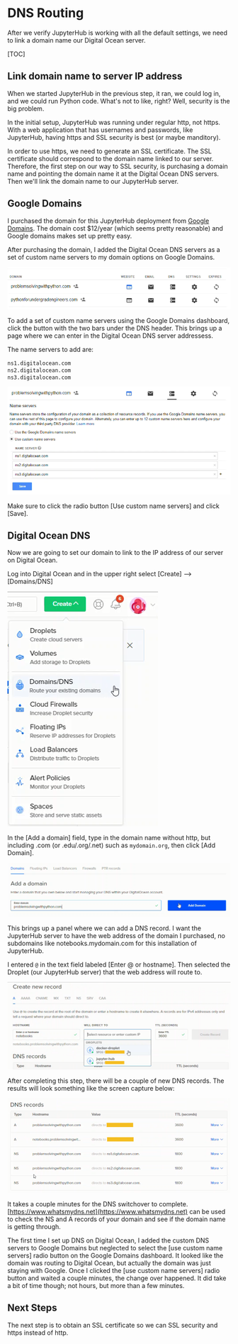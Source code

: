 # DNS Routing

After we verify JupyterHub is working with all the default settings, we need to link a domain name our Digital Ocean server.

[TOC]

## Link domain name to server IP address

When we started JupyterHub in the previous step, it ran, we could log in, and we could run Python code. What's not to like, right? Well, security is the big problem. 

In the initial setup, JupyterHub was running under regular http, not https. With a web application that has usernames and passwords, like JupyterHub, having https and SSL security is best (or maybe manditory). 

In order to use https, we need to generate an SSL certificate. The SSL certificate should correspond to the domain name linked to our server. Therefore, the first step on our way to SSL security, is purchasing a domain name and pointing the domain name it at the Digital Ocean DNS servers. Then we'll link the domain name to our JupyterHub server.

## Google Domains

I purchased the domain for this JupyterHub deployment from [Google Domains](https://domains.google.com). The domain cost $12/year (which seems pretty reasonable) and Google domains makes set up pretty easy. 

After purchasing the domain, I added the Digital Ocean DNS servers as a set of custom name servers to my domain options on Google Domains.

![Google Domains Dashboard](images/google_domains_list.png)

To add a set of custom name servers using the Google Domains dashboard, click the button with the two bars under the DNS header. This brings up a page where we can enter in the Digital Ocean DNS server addressess. 

The name servers to add are:

```
ns1.digitalocean.com
ns2.digitalocean.com
ns3.digitalocean.com
```

![Google Domains Dashboard](images/google_domains_dns_routing.png)

Make sure to click the radio button [Use custom name servers] and click [Save].

## Digital Ocean DNS

Now we are going to set our domain to link to the IP address of our server on Digital Ocean. 

Log into Digital Ocean and in the upper right select [Create] --> [Domains/DNS]

![DO Domains/DNS](images/DO_manage_domains.png)

In the [Add a domain] field, type in the domain name without http, but including .com (or .edu/.org/.net)  such as ```mydomain.org```, then click [Add Domain].

![DO Domains/DNS](images/DO_add_domain.png)

This brings up a panel where we can add a DNS record. I want the JupyterHub server to have the web address of the domain I purchased, no subdomains like notebooks.mydomain.com for this installation of JupyterHub. 

I entered ```@``` in the text field labeled [Enter @ or hostname]. Then selected the Droplet (our JupyterHub server) that the web address will route to.

![DO Domains/DNS](images/DO_sub_domain.png)
 
 After completing this step, there will be a couple of new DNS records. The results will look something like the screen capture below:
 
![DO Domains/DNS](images/DO_domains_routed.png)

It takes a couple minutes for the DNS switchover to complete. [https://www.whatsmydns.net](https://www.whatsmydns.net) can be used to check the NS and A records of your domain and see if the domain name is getting through. 

The first time I set up DNS on Digital Ocean, I added the custom DNS servers to Google Domains but neglected to select the [use custom name servers] radio button on the Google Domains dashboard. It looked like the domain was routing to Digital Ocean, but actually the domain was just staying with Google. Once I clicked the [use custom name servers] radio button and waited a couple minutes, the change over happened. It did take a bit of time though; not hours, but more than a few minutes.

## Next Steps

The next step is to obtain an SSL certificate so we can SSL security and https instead of http.

<br>
